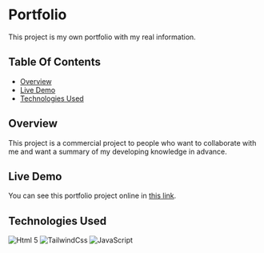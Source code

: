 # Portfolio

This project is my own portfolio with my real information.

## Table Of Contents

- [Overview](#overview)
- [Live Demo](#live-demo)
- [Technologies Used](#technologies-used)

## Overview

This project is a commercial project to people who want to collaborate with me and want a summary of my developing knowledge in advance.

## Live Demo

You can see this portfolio project online in [this link]().

## Technologies Used

![Html 5](https://img.shields.io/badge/HTML5-E34F26?style=for-the-badge&logo=html5&logoColor=white) ![TailwindCss](https://img.shields.io/badge/Tailwind_CSS-38B2AC?style=for-the-badge&logo=tailwind-css&logoColor=white) ![JavaScript](https://img.shields.io/badge/JavaScript-323330?style=for-the-badge&logo=javascript&logoColor=F7DF1E)
